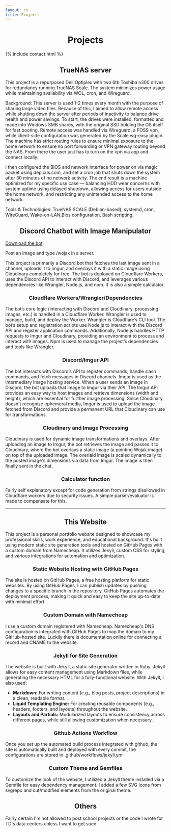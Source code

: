 ```yaml
---
layout: cv
title: Projects
---
```


<h1 style="text-align: center;">Projects</h1>

{% include contact.html %}

<h2 style="text-align: center;">TrueNAS server</h2>

<p>This project is a repurposed Dell Optiplex with two 6tb Toshiba n300 drives for redundancy running TrueNAS Scale. The system minimizes power usage while maintaining availability via WOL, cron, and Wireguard.</p>

<p> Background: This server is used 1-2 times every month with the purpose of sharing large video files. Because of this, I aimed to allow remote access while shutting down the server after periods of inactivity to balance drive health and power savings. To start, the drives were installed, formatted and made into Windows SMB shares, with the original SSD holding the OS itself for fast booting. Remote access was handled via Wireguard, a FOSS vpn, while client-side configuration was generated by the Scale wg-easy plugin. The machine has strict routing rules to ensure minimal exposure to the home network to ensure no port forwarding or VPN gateway routing beyond the NAS. From there the user just has to turn on the vpn via app and connect locally. </p>

<p> I then configured the BIOS and network interface for power on via magic packet using depicus.com, and set a cron job that shuts down the system after 30 minutes of no network activity. The end result is a machine optimized for my specific use case — balancing HDD wear concerns with system uptime using delayed shutdown, allowing access for users outside the home network, and restricting any unintended access to the home network.</p>

<p>Tools & Technologies:
TrueNAS SCALE (Debian-based), systemd, cron, WireGuard, Wake-on-LAN,Bios configuration, Bash scripting.</p>

<h2 style="text-align: center;">Discord Chatbot with Image Manipulator</h2>

[Download the bot](https://discord.com/oauth2/authorize?client_id=850845944698241075&permissions=2147534848&integration_type=0&scope=bot+applications.commands)

Post an image and type /wojak in a server.

This project is primarily a Discord bot that fetches the last image sent in a channel, uploads it to Imgur, and overlays it with a static image using Cloudinary completely for free. The bot is deployed on Cloudflare Workers, uses the Discord API to interact with Discord, and leverages various dependencies like Wrangler, Node.js, and npm. It is also a simple calculator.

<h3 style="text-align: center;">Cloudflare Workers/Wrangler/Dependencies</h3>
The bot’s core logic (interacting with Discord and Cloudinary, processing images, etc.) is handled in a Cloudflare Worker. Wrangler is used to manage, build, and deploy the Worker. Wrangler is Cloudflare’s CLI tool. The bot’s setup and registration scripts use Node.js to interact with the Discord API and register application commands. Additionally, Node.js handles HTTP requests to Imgur and Cloudinary, providing an environment to process and interact with images. Npm is used to manage the project’s dependencies and tools like Wrangler. 

<h3 style="text-align: center;">Discord/Imgur API</h3>
The bot interacts with Discord’s API to register commands, handle slash commands, and fetch messages in Discord channels. Imgur is used as the intermediary image hosting service. When a user sends an image in Discord, the bot uploads that image to Imgur via their API. The Imgur API provides an easy way to host images and retrieve dimensions (width and height), which are essential for further image processing. Since Cloudinary doesn't recognize ephemeral media, Imgur is used to upload the image fetched from Discord and provide a permanent URL that Cloudinary can use for transformations. 

<h3 style="text-align: center;">Cloudinary and Image Processing</h3>
Cloudinary is used for dynamic image transformations and overlays. After uploading an image to Imgur, the bot retrieves the image and passes it to Cloudinary, where the bot overlays a static image (a pointing Wojak image) on top of the uploaded image. The overlaid image is scaled dynamically to the posted image's dimensions via data from Imgur. The image is then finally sent in the chat.

<h3 style="text-align: center;">Calculator function</h3>
Fairly self explanatory except for code generation from strings disallowed in Cloudflare workers due to security issues. A simple parser/evaluator is made to compensate for this.

___________________________________________________________________________________________________________________________________________________________________________________

<h2 style="text-align: center;">This Website</h2>

This project is a personal portfolio website designed to showcase my professional skills, work experience, and educational background. It's built using modern static site generation tools and hosted on GitHub Pages with a custom domain from Namecheap. It utilizes Jekyll, custom CSS for styling, and various integrations for automation and optimization.

<h3 style="text-align: center;">Static Website Hosting with GitHub Pages</h3>
The site is hosted on GitHub Pages, a free hosting platform for static websites. By using GitHub Pages, I can publish updates by pushing changes to a specific branch in the repository. GitHub Pages automates the deployment process, making it quick and easy to keep the site up-to-date with minimal effort.

<h3 style="text-align: center;">Custom Domain with Namecheap</h3>
I use a custom domain registered with Namecheap. Namecheap's DNS configuration is integrated with GitHub Pages to map the domain to my GitHub-hosted site. Luckily there is documentation online for connecting a record and CNAME to the website.

<h3 style="text-align: center;">Jekyll for Site Generation</h3>
The website is built with Jekyll, a static site generator written in Ruby. Jekyll allows for easy content management using Markdown files, while generating the necessary HTML for a fully-functional website. With Jekyll, I also used:
   
- **Markdown:** For writing content (e.g., blog posts, project descriptions) in a clean, readable format.
- **Liquid Templating Engine:** For creating reusable components (e.g., headers, footers, and layouts) throughout the website.
- **Layouts and Partials:** Modularized layouts to ensure consistency across different pages, while still allowing customization when necessary.

<h3 style="text-align: center;">Github Actions Workflow</h3>
Once you set up the automated build process integrated with github, the site is automatically built and deployed with every commit, the configurations are stored in .github/workflows/jekyll.yml

<h3 style="text-align: center;">Custom Theme and Gemfiles</h3>
To customize the look of the website, I utilized a Jekyll theme installed via a Gemfile for easy dependency management. I added a few SVG icons from svgrepo and cut/modified elements from the original theme.
<h2 style="text-align: center;">Others</h2>

Fairly certain I'm not allowed to post school projects or the code I wrote for TD's data centers unless I want to get sued.


